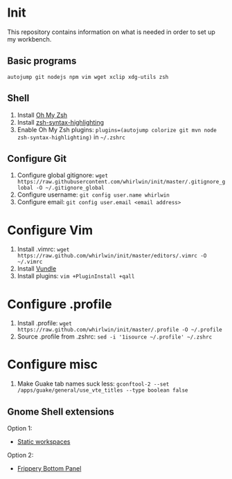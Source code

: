 # Init
This repository contains information on what is needed in order to set up my
workbench.

## Basic programs
    autojump git nodejs npm vim wget xclip xdg-utils zsh

## Shell
1. Install [Oh My Zsh](https://github.com/robbyrussell/oh-my-zsh)
2. Install [zsh-syntax-highlighting](https://github.com/zsh-users/zsh-syntax-highlighting)
3. Enable Oh My Zsh plugins: `plugins=(autojump colorize git mvn node zsh-syntax-highlighting)` in `~/.zshrc`

## Configure Git
1. Configure global gitignore: `wget https://raw.githubusercontent.com/whirlwin/init/master/.gitignore_global -O ~/.gitignore_global`
2. Configure username: `git config user.name whirlwin`
3. Configure email: `git config user.email <email address>`

# Configure Vim
1. Install .vimrc: `wget https://raw.github.com/whirlwin/init/master/editors/.vimrc -O ~/.vimrc`
2. Install [Vundle](https://github.com/VundleVim/Vundle.vim)
3. Install plugins: `vim +PluginInstall +qall`

# Configure .profile
1. Install .profile: `wget https://raw.github.com/whirlwin/init/master/.profile -O ~/.profile`
2. Source .profile from .zshrc: `sed -i '1isource ~/.profile' ~/.zshrc`

# Configure misc
1. Make Guake tab names suck less: `gconftool-2 --set /apps/guake/general/use_vte_titles --type boolean false`

## Gnome Shell extensions
Option 1:
- [Static workspaces](https://extensions.gnome.org/extension/484/workspace-grid/)

Option 2:
- [Frippery Bottom Panel](https://extensions.gnome.org/extension/3/bottom-panel/)

